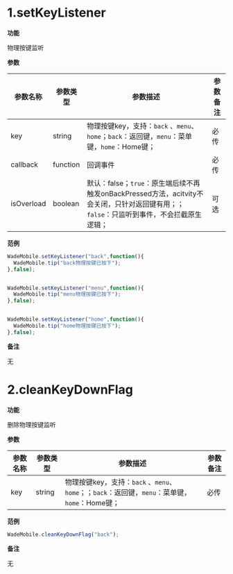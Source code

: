# 1.setKeyListener

**功能**

物理按键监听

**参数**

| 参数名称 | 参数类型 | 参数描述          | 参数备注 |
|---------|--------|------------------|---------|
|key|string|物理按键key，支持：`back` 、`menu`、`home`；`back`：返回键，`menu`：菜单键，`home`：Home键；|必传|
|callback|function|回调事件| 必传 |
|isOverload|boolean|默认：false；`true`：原生端后续不再触发onBackPressed方法，acitvity不会关闭，只针对返回键有用；；`false`：只监听到事件，不会拦截原生逻辑；|可选|

**范例**

```javascript
WadeMobile.setKeyListener("back",function(){
  WadeMobile.tip("back物理按键已按下");
},false);


WadeMobile.setKeyListener("menu",function(){
  WadeMobile.tip("menu物理按键已按下");
},false);


WadeMobile.setKeyListener("home",function(){
  WadeMobile.tip("home物理按键已按下");
},false);
```

**备注**

无



# 2.cleanKeyDownFlag

**功能**

删除物理按键监听

**参数**

| 参数名称 | 参数类型 | 参数描述                                                     | 参数备注 |
| -------- | -------- | ------------------------------------------------------------ | -------- |
| key      | string   | 物理按键key，支持：`back` 、`menu`、`home`；；`back`：返回键，`menu`：菜单键，`home`：Home键； | 必传     |

**范例**

```javascript
WadeMobile.cleanKeyDownFlag("back");
```

**备注**

无

